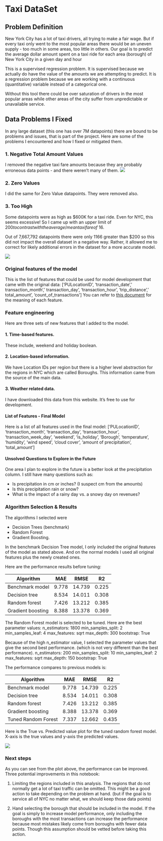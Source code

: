# Taxi DataSet
## Problem Definition
New York City has a lot of taxi drivers, all trying to make a fair wage.  But if every taxi only went to the most popular areas there would be an uneven supply - too much in some areas, too little in others. Our goal is to predict the average dollar amount spent on a taxi ride for each area (borough) of New York City in a given day and hour

This is a supervised regression problem.  It is supervised because we actually do have the value of the amounts we are attempting to predict.  It is a regression problem because we are working with a continuous (quantitative) variable instead of a categorical one.

Without this tool there could be over saturation of drivers in the most popular areas while other areas of the city suffer from unpredictable or unavailable service.

## Data Problems I Fixed
In any large dataset (this one has over 7M datapoints) there are bound to be problems and issues, that is part of the project.  Here are some of the problems I encountered and how I fixed or mitigated them.

### 1. Negative Total Amount Values
I removed the negative taxi fare amounts because they are probably erroneous data points - and there weren’t many of them.
![](Readme%20Taxi%20DataSet/Negative_and_zero_values_graph.png)
### 2. Zero Values
I did the same for Zero Value datapoints. They were removed also.

### 3.  Too High
Some datapoints were as high as $600K for a taxi ride. Even for NYC, this seems excessive! So I came up with an upper limit of $200 to contrast with the average / mean taxi fare of ~$16.

Out of 7,667,792 datapoints there were only 1166 greater than $200 so this did not impact the overall dataset in a negative way.  Rather, it allowed me to correct for likely additional errors in the dataset for a more accurate model.

![](Readme%20Taxi%20DataSet/too_high_values_graph.png)

### Original features of the model
This is the list of features that could be used for model development that came with the original data: [‘PULocationID’, ‘transaction_date’,’ transaction_month’,’ transaction_day’, ‘transaction_hour’, ‘trip_distance’,’ total_amount’, ‘count_of_transactions’]
You can refer to  [this document](https://www1.nyc.gov/assets/tlc/downloads/pdf/data_dictionary_trip_records_yellow.pdf)  for the meaning of each feature.

### Feature engineering
Here are three sets of new features that I added to the model.

#### 1. Time-based features.
These include, weekend and holiday boolean.

#### 2. Location-based information.
We have Location IDs per region but there is a higher level abstraction for the regions in NYC which are called Boroughs. This information came from the source of the main data.

#### 3. Weather related data.
I have downloaded this data from this website. It’s free to use for development.

#### List of Features - Final Model
Here is a list of all features used in the final model: [‘PULocationID’, ‘transaction_month’, ‘transaction_day’, ‘transaction_hour’, ‘transaction_week_day’, ‘weekend’, ‘is_holiday’, ‘Borough’, ‘temperature’, ‘humidity’, ‘wind speed’, ‘cloud cover’, ‘amount of precipitation’, ‘total_amount’]

#### Unsolved Questions to Explore in the Future
One area I plan to explore in the future is a better look at the precipitation column.  I still have many questions such as:

* Is precipitation in cm or inches? (I suspect cm from the amounts)
* Is this precipitation rain or snow?
* What is the impact of a rainy day vs. a snowy day on revenues?

### Algorithm Selection & Results
The algorithms I selected were
* Decision Trees (benchmark)
* Random Forest
* Gradient Boosting.

In the benchmark Decision Tree model, I only included the original features of the model as stated above.
And on the normal models I used all original features plus the newly created ones.

Here are the performance results before tuning:

| Algorithm         | MAE   | RMSE   | R2    |
|-------------------|-------|--------|-------|
| Benchmark model   | 9.778 | 14.739 | 0.225 |
| Decision tree     | 8.534 | 14.011 | 0.308 |
| Random forest     | 7.426 | 13.212 | 0.385 |
| Gradient boosting | 8.388 | 13.378 | 0.369 |

The Random Forest model is selected to be tuned. Here are the best parameter values: n_estimators: 1800 min_samples_split: 2 min_samples_leaf: 4 max_features: sqrt max_depth: 300 bootstrap: True

Because of the high n_estimator value, I selected the parameter values that give the second best performance. (which is not very different than the best performance).  n_estimators: 200 min_samples_split: 10 min_samples_leaf: 2 max_features: sqrt max_depth: 150 bootstrap: True

The performance compares to previous models is:

| Algorithm            | MAE   | RMSE   | R2    |
|----------------------|-------|--------|-------|
| Benchmark model      | 9.778 | 14.739 | 0.225 |
| Decision tree        | 8.534 | 14.011 | 0.308 |
| Random forest        | 7.426 | 13.212 | 0.385 |
| Gradient boosting    | 8.388 | 13.378 | 0.369 |
| Tuned Random Forest  | 7.337 | 12.662 | 0.435 |

Here is the True vs. Predicted value plot for the tuned random forest model. X-axis is the true values and y-axis the predicted values.

![](Readme%20Taxi%20DataSet/tuned_random_forest_graph.png)
### Next steps
As you can see from the plot above, the performance can be improved. Three potential improvements in this notebook:

1. Limiting the regions included in this analysis. The regions that do not normally get a lot of taxi traffic can be omitted. This might be a good action to take depending on the problem at hand. (but if the goal is to service all of NYC no matter what, we should keep those data points)

2. Hand selecting the borough that should be included in the model. If the goal is simply to increase model performance, only including the boroughs with the most transactions can increase the performance because most mistakes likely come from boroughs with fewer data points. Though this assumption should be vetted before taking this action.
